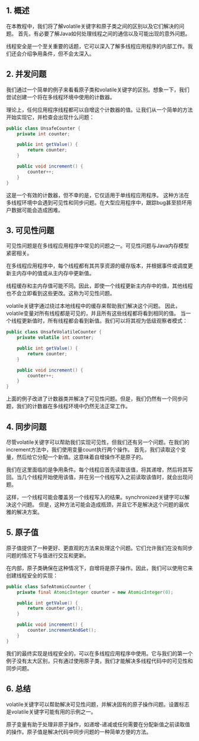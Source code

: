 ## 1. 概述

在本教程中，我们将了解volatile关键字和原子类之间的区别以及它们解决的问题。
首先，有必要了解Java如何处理线程之间的通信以及可能出现的意外问题。

线程安全是一个至关重要的话题，它可以深入了解多线程应用程序的内部工作。我们还会介绍争用条件，但不会太深入。

## 2. 并发问题

我们通过一个简单的例子来看看原子类和volatile关键字的区别。想象一下，我们尝试创建一个将在多线程环境中使用的计数器。

理论上，任何应用程序线程都可以自增这个计数器的值。让我们从一个简单的方法开始实现它，并检查会出现什么问题：

```java
public class UnsafeCounter {
    private int counter;

    public int getValue() {
        return counter;
    }

    public void increment() {
        counter++;
    }
}
```

这是一个有效的计数器，但不幸的是，它仅适用于单线程应用程序。
这种方法在多线程环境中会遇到可见性和同步问题。在大型应用程序中，跟踪bug甚至损坏用户数据可能会造成困难。

## 3. 可见性问题

可见性问题是在多线程应用程序中常见的问题之一。可见性问题与Java内存模型紧密相关。

在多线程应用程序中，每个线程都有其共享资源的缓存版本，并根据事件或调度更新主内存中的值或从主内存中更新值。

线程缓存和主内存值可能不同。因此，即使一个线程更新主内存中的值，其他线程也不会立即看到这些更改。这称为可见性问题。

volatile关键字通过绕过本地线程中的缓存来帮助我们解决这个问题。
因此，volatile变量对所有线程都是可见的，并且所有这些线程都将看到相同的值。
当一个线程更新值时，所有线程都会看到新值。我们可以将其视为低级观察者模式：

```java
public class UnsafeVolatileCounter {
    private volatile int counter;

    public int getValue() {
        return counter;
    }

    public void increment() {
        counter++;
    }
}
```

上面的例子改进了计数器类并解决了可见性问题。但是，我们仍然有一个同步问题，我们的计数器在多线程环境中仍然无法正常工作。

## 4. 同步问题

尽管volatile关键字可以帮助我们实现可见性，但我们还有另一个问题。在我们的increment方法中，我们使用变量count执行两个操作。
首先，我们读取这个变量，然后给它分配一个新值。这意味着自增操作不是原子的。

我们在这里面临的是争用条件。每个线程应首先读取该值，将其递增，然后将其写回。当几个线程开始使用该值，并在另一个线程写入之前读取该值时，就会出现问题。

这样，一个线程可能会覆盖另一个线程写入的结果。synchronized关键字可以解决这个问题。
但是，这种方法可能会造成瓶颈，并且它不是解决这个问题的最优雅的解决方案。

## 5. 原子值

原子值提供了一种更好、更直观的方法来处理这个问题。它们允许我们在没有同步问题的情况下与值进行交互和更新。

在内部，原子类确保在这种情况下，自增将是原子操作。因此，我们可以使用它来创建线程安全的实现：

```java
public class SafeAtomicCounter {
    private final AtomicInteger counter = new AtomicInteger(0);

    public int getValue() {
        return counter.get();
    }

    public void increment() {
        counter.incrementAndGet();
    }
}
```

我们的最终实现是线程安全的，可以在多线程应用程序中使用。它与我们的第一个例子没有太大区别，只有通过使用原子类，我们才能解决多线程代码中的可见性和同步问题。

## 6. 总结

volatile关键字可以帮助解决可见性问题，并解决固有的原子操作问题。设置标志是volatile关键字可能有用的示例之一。

原子变量有助于处理非原子操作，如递增-递减或任何需要在分配新值之前读取值的操作。原子值是解决代码中同步问题的一种简单方便的方法。